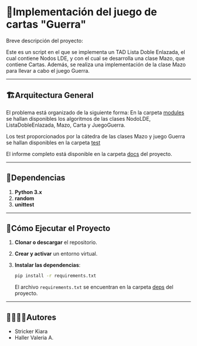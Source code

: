 # 🐍Implementación del juego de cartas "Guerra"

Breve descripción del proyecto:

Este es un script en el que se implementa un TAD Lista Doble Enlazada, el cual contiene Nodos LDE, y con el cual se desarrolla una clase Mazo, que contiene Cartas. Además, se realiza una implementación de la clase Mazo para llevar a cabo el juego Guerra.

---
## 🏗Arquitectura General

El problema está organizado de la siguiente forma:
   En la carpeta [modules](./modules) se hallan disponibles los algoritmos de las clases NodoLDE, ListaDobleEnlazada, Mazo, Carta y JuegoGuerra.

   Los test proporcionados por la cátedra de las clases Mazo y juego Guerra se hallan disponibles en la carpeta [test](./test)

   El informe completo está disponible en la carpeta [docs](./docs) del proyecto.


---
## 📑Dependencias

1. **Python 3.x**
2. **random**
3. **unittest**


---
## 🚀Cómo Ejecutar el Proyecto
1. **Clonar o descargar** el repositorio.

2. **Crear y activar** un entorno virtual.

3. **Instalar las dependencias**:
   ```bash
   pip install -r requirements.txt
   ```
   El archivo `requirements.txt` se encuentran en la carpeta [deps](./deps) del proyecto.

---
## 🙎‍♀️🙎‍♂️Autores

- Stricker Kiara 
- Haller Valeria A.